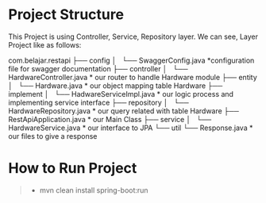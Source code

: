 # Project Structure
This Project is using Controller, Service, Repository layer. We can see, Layer Project like as follows:

  
com.belajar.restapi
├── config
│   └── SwaggerConfig.java           *configuration file for swagger documentation
├── controller
│   └── HardwareController.java      * our router to handle Hardware module
├── entity
│   └── Hardware.java                * our object mapping table Hardware
├── implement
│   └── HadwareServiceImpl.java      * our logic process and implementing service interface
├── repository
│   └── HardwareRepository.java      * our query related with table Hardware
├── RestApiApplication.java          * our Main Class
├── service
│   └── HardwareService.java         * our interface to JPA
└── util
    └── Response.java                * our files to give a response


     
# How to Run Project
>- mvn clean install spring-boot:run
